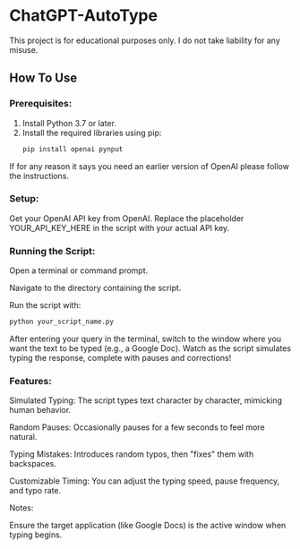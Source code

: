 # ChatGPT-AutoType

This project is for educational purposes only. I do not take liability for any misuse.

## How To Use

### Prerequisites:
1. Install Python 3.7 or later.  
2. Install the required libraries using pip:  
   ```bash
   pip install openai pynput
   ```
If for any reason it says you need an earlier version of OpenAI please follow the instructions.
### Setup:

Get your OpenAI API key from OpenAI.
Replace the placeholder YOUR_API_KEY_HERE in the script with your actual API key.

### Running the Script:

Open a terminal or command prompt.

Navigate to the directory containing the script.

Run the script with:
```bash
python your_script_name.py
```
After entering your query in the terminal, switch to the window where you want the text to be typed (e.g., a Google Doc).
Watch as the script simulates typing the response, complete with pauses and corrections!
### Features:
Simulated Typing: The script types text character by character, mimicking human behavior.

Random Pauses: Occasionally pauses for a few seconds to feel more natural.

Typing Mistakes: Introduces random typos, then "fixes" them with backspaces.

Customizable Timing: You can adjust the typing speed, pause frequency, and typo rate.

Notes:

Ensure the target application (like Google Docs) is the active window when typing begins.
